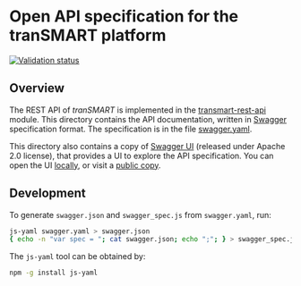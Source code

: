 # Open API specification for the tranSMART platform
[![Validation status](http://online.swagger.io/validator?url=https://raw.githubusercontent.com/thehyve/transmart-core/master/open-api/swagger.json)](http://online.swagger.io/validator/debug?url=https://raw.githubusercontent.com/thehyve/transmart-core/master/open-api/swagger.json)

## Overview

The REST API of _tranSMART_ is implemented in the [transmart-rest-api](../transmart-rest-api) module.
This directory contains the API documentation, written in [Swagger]((https://swagger.io/)) specification format.
The specification is in the file [swagger.yaml](swagger.yaml).

This directory also contains a copy of [Swagger UI](https://github.com/swagger-api/swagger-ui)
(released under Apache 2.0 license), that provides a UI to explore the API specification.
You can open the UI [locally](index.html), or visit a
[public copy](http://transmart.thehyve.net/open-api).



## Development

To generate `swagger.json` and `swagger_spec.js` from `swagger.yaml`, run:
```bash
js-yaml swagger.yaml > swagger.json
{ echo -n "var spec = "; cat swagger.json; echo ";"; } > swagger_spec.js
```

The `js-yaml` tool can be obtained by:

```bash
npm -g install js-yaml
```
